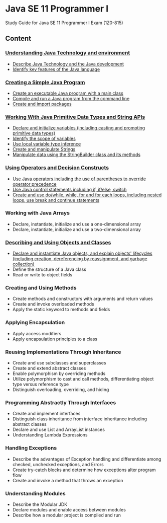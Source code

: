 ﻿
# Java SE 11 Programmer I

Study Guide for Java SE 11 Programmer I Exam (1Z0-815)

## Content

### [Understanding Java Technology and environment](pages/Understanding_Java.md#understanding-java-technology-and-environment)

- [Describe Java Technology and the Java development](pages/Understanding_Java.md#describe-java-technology-and-the-java-development)
- [Identify key features of the Java language](pages/Understanding_Java.md#identify-key-features-of-the-java-language)

### [Creating a Simple Java Program](pages/Creating_Simple_Java_Program.md#creating-a-simple-java-program)

- [Create an executable Java program with a main class](pages/Creating_Simple_Java_Program.md#create-an-executable-java-program-with-a-main-class)
- [Compile and run a Java program from the command line](pages/Creating_Simple_Java_Program.md#compile-and-run-a-Java-program-from-the-command-line)
- [Create and import packages](pages/Creating_Simple_Java_Program.md#create-and-import-packages)

### [Working With Java Primitive Data Types and String APIs](pages/Working_With_Java_Primitive_Data_Types_and_String_APIs.md#working-with-java-primitive-data-types-and-string-apis)

- [Declare and initialize variables (including casting and promoting primitive data types)](pages/Working_With_Java_Primitive_Data_Types_and_String_APIs.md#declare-and-initialize-variables-including-casting-and-promoting-primitive-data-types)
- [Identify the scope of variables](pages/Working_With_Java_Primitive_Data_Types_and_String_APIs.md#identify-the-scope-of-variables)
- [Use local variable type inference](pages/Working_With_Java_Primitive_Data_Types_and_String_APIs.md#use-local-variable-type-inference)
- [Create and manipulate Strings](pages/Working_With_Java_Primitive_Data_Types_and_String_APIs.md#create-and-manipulate-strings)
- [Manipulate data using the StringBuilder class and its methods](pages/Working_With_Java_Primitive_Data_Types_and_String_APIs.md#manipulate-data-using-the-stringbuilder-class-and-its-methods)

### [Using Operators and Decision Constructs](pages/Using_Operators_and_Decision_Constructs.md#using-operators-and-decision-constructs)

- [Use Java operators including the use of parentheses to override operator precedence](pages/Using_Operators_and_Decision_Constructs.md#use-java-operators-including-the-use-of-parentheses-to-override-operator-precedence)
- [Use Java control statements including if, if/else, switch](pages/Using_Operators_and_Decision_Constructs.md#use-java-control-statements-including-if-ifelse-switch)
- [Create and use do/while, while, for and for each loops, including nested loops, use break and continue statements](pages/Using_Operators_and_Decision_Constructs.md#create-and-use-dowhile-while-for-and-for-each-loops-including-nested-loops-use-break-and-continue-statements)


### Working with Java Arrays

- Declare, instantiate, initialize and use a one-dimensional array
- Declare, instantiate, initialize and use a two-dimensional array

### [Describing and Using Objects and Classes](pages/Describing_and_Using_Objects_and_Classes.md#describing-and-using-objects-and-classes)

- [Declare and instantiate Java objects, and explain objects' lifecycles (including creation, dereferencing by reassignment, and garbage collection)](pages/Describing_and_Using_Objects_and_Classes.md#declare-and-instantiate-java-objects-and-explain-objects-lifecycles-including-creation-dereferencing-by-reassignment-and-garbage-collection)
- Define the structure of a Java class
- Read or write to object fields

### Creating and Using Methods

- Create methods and constructors with arguments and return values
- Create and invoke overloaded methods
- Apply the static keyword to methods and fields

### Applying Encapsulation

- Apply access modifiers
- Apply encapsulation principles to a class

### Reusing Implementations Through Inheritance

- Create and use subclasses and superclasses
- Create and extend abstract classes
- Enable polymorphism by overriding methods
- Utilize polymorphism to cast and call methods, differentiating object type versus reference type
- Distinguish overloading, overriding, and hiding

### Programming Abstractly Through Interfaces

- Create and implement interfaces
- Distinguish class inheritance from interface inheritance including abstract classes
- Declare and use List and ArrayList instances
- Understanding Lambda Expressions

### Handling Exceptions

- Describe the advantages of Exception handling and differentiate among checked, unchecked exceptions, and Errors
- Create try-catch blocks and determine how exceptions alter program flow
- Create and invoke a method that throws an exception

### Understanding Modules

- Describe the Modular JDK
- Declare modules and enable access between modules
- Describe how a modular project is compiled and run
